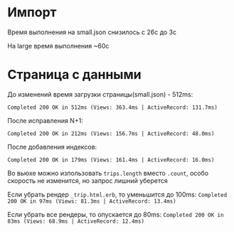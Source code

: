 # Импорт
Время выполнения на small.json снизилось с 26с до 3c

На large время выполнения ~60с

# Страница с данными

До изменений время загрузки страницы(small.json) - 512ms:

`Completed 200 OK in 512ms (Views: 363.4ms | ActiveRecord: 131.7ms)`

После исправления N+1:

`Completed 200 OK in 212ms (Views: 156.7ms | ActiveRecord: 48.0ms)`

После добавления индексов:

`Completed 200 OK in 179ms (Views: 161.4ms | ActiveRecord: 16.0ms)`

Во вьюхе можно изпользовать `trips.length` вместо `.count`, особо скорость не изменится, но запрос лишний уберется

Если убрать рендер `_trip.html.erb`, то уменьшится до 100ms:
`Completed 200 OK in 97ms (Views: 81.3ms | ActiveRecord: 13.4ms)`

Если убрать все рендеры, то опускается до 80ms:
`Completed 200 OK in 83ms (Views: 68.9ms | ActiveRecord: 12.4ms)`

